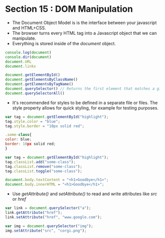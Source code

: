 # Section 15 : DOM Manipulation

- The Document Object Model is is the interface between your javascript and HTML+CSS.
- The browser turns every HTML tag into a Javascript object that we can manipulate.
- Everything is stored inside of the *document* object. 

```javascript
console.log(document)
console.dir(document)
document.URL
document.links

document.getElementById()
document.getElementsByClassName()
document.getElementsByTagName()
document.querySelector() // Returns the first element that matches a given CSS-style selector
document.querySelectorAll()
```

- It's recommended for styles to be defined in a separate file or files. The style property allows for quick styling, for example for testing purposes.

```javascript
var tag = document.getElementById("highlight");
tag.style.color = "blue";
tag.style.border = "10px solid red";

.some-class{
color: blue;
border: 10px solid red;
}

var tag = document.getElementById("highlight");
tag.classList.add("some-class");
tag.classList.remove("some-class");
tag.classList.toggle("some-class");
```

```javascript
document.body.textContent = "<h1>Goodbye</h1>";
document.body.innerHTML = "<h1>Goodbye</h1>";
```

- Use *getAttribute()* and *setAttribute()* to read and write attributes like *src* or *href*

```javascript
var link = document.querySelector("a");
link.getAttribute("href");
link.setAttribute("href", "www.google.com");

var img = document.querySelector("img");
img.setAttribute("src", "corgi.png");
```
